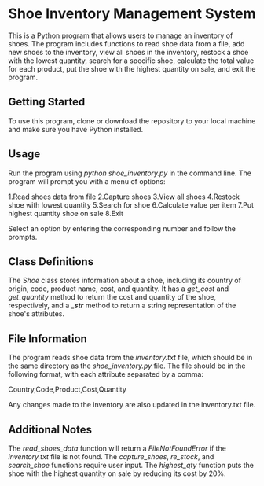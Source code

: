 # Shoe Inventory Management System
This is a Python program that allows users to manage an inventory of shoes. The program includes functions to read shoe data from a file, add new shoes to the inventory, view all shoes in the inventory, restock a shoe with the lowest quantity, search for a specific shoe, calculate the total value for each product, put the shoe with the highest quantity on sale, and exit the program.

## Getting Started
To use this program, clone or download the repository to your local machine and make sure you have Python installed.

## Usage
Run the program using *python shoe_inventory.py* in the command line. The program will prompt you with a menu of options:

1.Read shoes data from file
2.Capture shoes
3.View all shoes
4.Restock shoe with lowest quantity
5.Search for shoe
6.Calculate value per item
7.Put highest quantity shoe on sale
8.Exit

Select an option by entering the corresponding number and follow the prompts.

## Class Definitions
The *Shoe* class stores information about a shoe, including its country of origin, code, product name, cost, and quantity. It has a *get_cost* and *get_quantity* method to return the cost and quantity of the shoe, respectively, and a *___str__* method to return a string representation of the shoe's attributes.

## File Information
The program reads shoe data from the *inventory.txt* file, which should be in the same directory as the *shoe_inventory.py* file. The file should be in the following format, with each attribute separated by a comma:

Country,Code,Product,Cost,Quantity

Any changes made to the inventory are also updated in the inventory.txt file.

## Additional Notes
The *read_shoes_data* function will return a *FileNotFoundError* if the *inventory.txt* file is not found.
The *capture_shoes*, *re_stock*, and *search_shoe* functions require user input.
The *highest_qty* function puts the shoe with the highest quantity on sale by reducing its cost by 20%.
